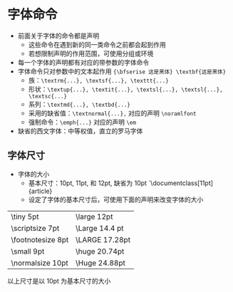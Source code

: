 # 字体命令

- 前面关于字体的命令都是声明
  - 这些命令在遇到新的同一类命令之前都会起到作用
  - 若想限制声明的作用范围，可使用分组或环境
- 每一个字体的声明都有对应的带参数的字体命令
- 字体命令只对参数中的文本起作用 `{\bfserise 这是黑体} \textbf{这是黑体}`
  - 族：`\textrm{...}, \textsf{...}, \texttt{...}`
  - 形状：`\textup{...}, \textit{...}, \textsl{...}, \textsl{...}, \textsc{...}`
  - 系列：`\textmd{...}, \textbd{...}`
  - 采用的缺省值：`\textnormal{...},` 对应的声明 `\noramlfont`
  - 强制命令：`\emph{...}` 对应的声明 `\em`
- 缺省的西文字体：中等权值，直立的罗马字体

## 字体尺寸

- 字体的大小
  - 基本尺寸：10pt, 11pt, 和 12pt, 缺省为 10pt
  `\documentclass[11pt]{article}
  - 设定了字体的基本尺寸后，可使用下面的声明来改变字体的大小

<table>
    <tr>
        <td>\tiny 5pt</td>
        <td>\large 12pt</td>
    <tr>
    <tr>
        <td>\scriptsize 7pt</td>
        <td>\Large 14.4 pt</td>
    <tr>
    <tr>
        <td>\footnotesize 8pt</td>
        <td>\LARGE 17.28pt</td>
    <tr>
    <tr>
        <td>\small 9pt</td>
        <td>\huge 20.74pt</td>
    <tr>
    <tr>
        <td>\normalsize 10pt</td>
        <td>\Huge 24.88pt</td>
    <tr>
</table>

以上尺寸是以 10pt 为基本尺寸的大小

